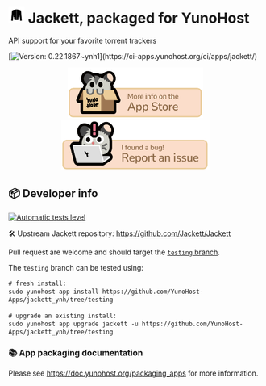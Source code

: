 <!--
N.B.: This README was automatically generated by <https://github.com/YunoHost/apps_tools/blob/main/readme_generator>
It shall NOT be edited by hand.
-->

<h1>
  <img src="https://raw.githubusercontent.com/YunoHost/apps/main/logos/jackett.png" width="32px" alt="Logo of Jackett">
  Jackett, packaged for YunoHost
</h1>

API support for your favorite torrent trackers

[![Version: 0.22.1867~ynh1](https://img.shields.io/badge/Version-0.22.1867~ynh1-rgba(0,150,0,1)?style=for-the-badge)](https://ci-apps.yunohost.org/ci/apps/jackett/)

<div align="center">
<a href="https://apps.yunohost.org/app/jackett"><img height="100px" src="https://github.com/YunoHost/yunohost-artwork/raw/refs/heads/main/badges/neopossum-badges/badge_more_info_on_the_appstore.svg"/></a>
<a href="https://github.com/YunoHost-Apps/jackett_ynh/issues"><img height="100px" src="https://github.com/YunoHost/yunohost-artwork/raw/refs/heads/main/badges/neopossum-badges/badge_report_an_issue.svg"/></a>
</div>

## 📦 Developer info

[![Automatic tests level](https://apps.yunohost.org/badge/cilevel/jackett)](https://ci-apps.yunohost.org/ci/apps/jackett/)

🛠️ Upstream Jackett repository: <https://github.com/Jackett/Jackett>

Pull request are welcome and should target the [`testing` branch](https://github.com/YunoHost-Apps/jackett_ynh/tree/testing).

The `testing` branch can be tested using:
```
# fresh install:
sudo yunohost app install https://github.com/YunoHost-Apps/jackett_ynh/tree/testing

# upgrade an existing install:
sudo yunohost app upgrade jackett -u https://github.com/YunoHost-Apps/jackett_ynh/tree/testing
```

### 📚 App packaging documentation

Please see <https://doc.yunohost.org/packaging_apps> for more information.